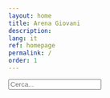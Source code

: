 ```yaml
---
layout: home
title: Arena Giovani
description: 
lang: it
ref: homepage
permalink: /
order: 1
---
```

<input type="text" id="search-box" placeholder="Cerca..." />
<ul id="results"></ul>
